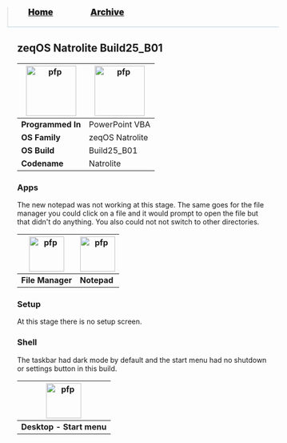 <blockquote style="background: #0000;border-bottom: 1px solid #B2D2E1;height: 30px;margin: 0 -20px 20px;padding: 0px 20px 9px 40px;">
  <p style=""><a href="https://hexa-one.github.io/pptos-wiki/" style="font-size: 17px;font-weight: 900;font-style: normal;text-shadow: rgba(255,255,255,0.9) 0 1px 0;">Home</a>&nbsp;&nbsp;&nbsp;&nbsp;&nbsp;&nbsp;&nbsp;&nbsp;&nbsp;&nbsp;&nbsp;&nbsp;&nbsp;&nbsp;&nbsp;&nbsp;&nbsp;&nbsp;
    <a href="https://hexa-one.github.io/pptos-wiki/archive/" style="font-size: 17px;font-weight: 900;font-style: normal;text-shadow: rgba(255,255,255,0.9) 0 1px 0;">Archive</a>
  </p>
</blockquote>

## zeqOS Natrolite Build25_B01

| <a href="https://user-images.githubusercontent.com/58103738/130407689-e460dfc4-ca00-4057-a5d0-2c370547194e.png"><img height="100" alt="pfp" src="https://user-images.githubusercontent.com/58103738/130407689-e460dfc4-ca00-4057-a5d0-2c370547194e.png" /></a>| <a href="https://user-images.githubusercontent.com/58103738/130409471-cc288220-637b-4b3d-a172-f1876567bac6.png"><img height="100" alt="pfp" src="https://user-images.githubusercontent.com/58103738/130409471-cc288220-637b-4b3d-a172-f1876567bac6.png" /></a>|
| ------------------------- | ----------------------------- |
| **Programmed In**         | PowerPoint VBA                |
| **OS Family**             | zeqOS Natrolite               |
| **OS Build**              | Build25_B01                   |
| **Codename**              | Natrolite                     |

### Apps

The new notepad was not working at this stage. The same goes for the file manager you could click on a file and it would prompt to open the file but that didn't do anything. You also could not not switch to other directories.

| <a href="https://user-images.githubusercontent.com/58103738/130407639-5f77bf7f-7b6b-406f-8070-2389e223290b.png"><img height="70" alt="pfp" src="https://user-images.githubusercontent.com/58103738/130407639-5f77bf7f-7b6b-406f-8070-2389e223290b.png" /></a> | <a href="https://user-images.githubusercontent.com/58103738/130408005-a67111a9-5adf-46a7-bc6b-024df3a6a678.png"><img height="70" alt="pfp" src="https://user-images.githubusercontent.com/58103738/130408005-a67111a9-5adf-46a7-bc6b-024df3a6a678.png" /></a> |
| - | - |
| **File Manager** | **Notepad** |

### Setup

At this stage there is no setup screen.

### Shell

The taskbar had dark mode by default and the start menu had no shutdown or settings button in this build.

| <a href="https://user-images.githubusercontent.com/58103738/130410078-f6b0ecef-4117-4ac1-9f03-78807a639516.png"><img height="70" alt="pfp" src="https://user-images.githubusercontent.com/58103738/130410078-f6b0ecef-4117-4ac1-9f03-78807a639516.png" /></a> |
| - |
| **Desktop - Start menu** |
